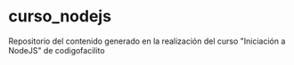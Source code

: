 # curso_nodejs
Repositorio del contenido generado en la realización del curso "Iniciación a NodeJS" de codigofacilito
